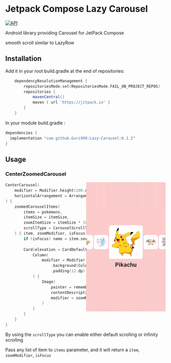 # Jetpack Compose Lazy Carousel
<a href="https://android-arsenal.com/api?level=21"><img alt="API" src="https://img.shields.io/badge/API-21%2B-brightgreen.svg?style=flat"/></a>

Android library providing Carousel for JetPack Compose

smooth scroll similar to LazyRow

## Installation
Add it in your root build.gradle at the end of repositories:
```groovy
	dependencyResolutionManagement {
		repositoriesMode.set(RepositoriesMode.FAIL_ON_PROJECT_REPOS)
		repositories {
			mavenCentral()
			maven { url 'https://jitpack.io' }
		}
	}
```
In your module build.gradle :
```groovy
dependencies {
  implementation "com.github.Guri999:Lazy-Carousel:0.1.2"
}
```

## Usage
### CenterZoomedCarousel
<img src="/previews/preview.gif" align="right" width="250"/>

```kotlin
CenterCarousel(
    modifier = Modifier.height(200.dp),
    horizontalArrangement = Arrangement.spacedBy(12.dp)
) {
    zoomedCarouselItems(
        items = pokemons,
        itemSize = itemSize,
        zoomItemSize = itemSize * 3f,
        scrollType = CarouselScrollType.INFINITE
    ) { item, zoomModifier, isFocus ->
        if (isFocus) name = item.second

        Card(elevation = CardDefaults.elevatedCardElevation()) {
            Column(
                modifier = Modifier
                    .background(Color.White)
                    .padding(12.dp)
            ) {
                Image(
                    painter = rememberAsyncImagePainter(item.first),
                    contentDescription = item.second,
                    modifier = zoomModifier
                )
            }
        }
    }
}
```
By using the `scrollType` you can enable either default scrolling or infinity scrolling

Pass any list of item to `items` parameter, and it will return a `item`, `zoomModifier`, `isFocus`
